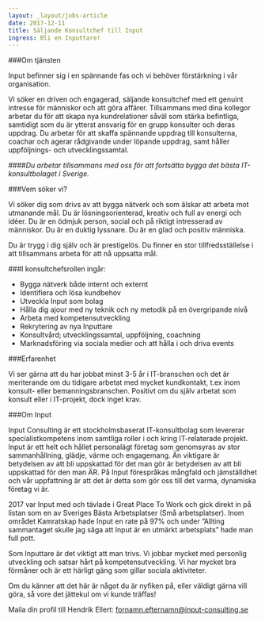 ```yaml
---
layout: _layout/jobs-article
date: 2017-12-11
title: Säljande Konsultchef till Input
ingress: Bli en Inputtare!
---
```


###Om tjänsten

Input befinner sig i en spännande fas och vi behöver förstärkning i vår organisation.

Vi söker en driven och engagerad, säljande konsultchef med ett genuint intresse för människor och att göra affärer. Tillsammans med dina kollegor arbetar du för att skapa nya kundrelationer såväl som stärka befintliga, samtidigt som du är ytterst ansvarig för en grupp konsulter och deras uppdrag. Du arbetar för att skaffa spännande uppdrag till konsulterna, coachar och agerar rådgivande under löpande uppdrag, samt håller uppföljnings- och utvecklingssamtal.

####*Du arbetar tillsammans med oss för att fortsätta bygga det bästa IT-konsultbolaget i Sverige.*


###Vem söker vi?

Vi söker dig som drivs av att bygga nätverk och som älskar att arbeta mot utmanande mål. Du är lösningsorienterad, kreativ och full av energi och idéer. Du är en ödmjuk person, social och på riktigt intresserad av människor. Du är en duktig lyssnare. Du är en glad och positiv människa.

Du är trygg i dig själv och är prestigelös. Du finner en stor tillfredsställelse i att tillsammans arbeta för att nå uppsatta mål.

###I konsultchefsrollen ingår:

- Bygga nätverk både internt och externt
- Identifiera och lösa kundbehov
- Utveckla Input som bolag
- Hålla dig ajour med ny teknik och ny metodik på en övergripande nivå
- Arbeta med kompetensutveckling
- Rekrytering av nya Inputtare
- Konsultvård; utvecklingssamtal, uppföljning, coachning
- Marknadsföring via sociala medier och att hålla i och driva events

###Erfarenhet

Vi ser gärna att du har jobbat minst 3-5 år i IT-branschen och det är meriterande om du tidigare arbetat med mycket kundkontakt, t.ex inom konsult- eller bemanningsbranschen. Positivt om du själv arbetat som konsult eller i IT-projekt, dock inget krav.

###Om Input

Input Consulting är ett stockholmsbaserat IT-konsultbolag som levererar specialistkompetens inom samtliga roller i och kring IT-relaterade projekt. Input är ett helt och hållet personalägt företag som genomsyras av stor sammanhållning, glädje, värme och engagemang. Än viktigare är betydelsen av att bli uppskattad för det man gör är betydelsen av att bli uppskattad för den man ÄR. På Input förespråkas mångfald och jämställdhet och vår uppfattning är att det är detta som gör oss till det varma, dynamiska företag vi är.



2017 var Input med och tävlade i Great Place To Work och gick direkt in på listan som en av Sveriges Bästa Arbetsplatser (Små arbetsplatser). Inom området Kamratskap hade Input en rate på 97% och under ”Allting sammantaget skulle jag säga att Input är en utmärkt arbetsplats” hade man full pott.

Som Inputtare är det viktigt att man trivs. Vi jobbar mycket med personlig utveckling och satsar hårt på kompetensutveckling. Vi har mycket bra förmåner och är ett härligt gäng som gillar sociala aktiviteter.

Om du känner att det här är något du är nyfiken på, eller väldigt gärna vill göra, så vore det jättekul om vi kunde träffas!

Maila din profil till Hendrik Ellert: fornamn.efternamn@input-consulting.se

